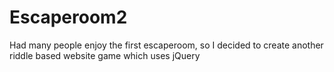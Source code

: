 # Escaperoom2

Had many people enjoy the first escaperoom, so I decided to create another riddle based website game which uses jQuery
